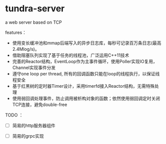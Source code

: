 # tundra-server
a web server based on TCP

features：
* 使用变长缓冲池和mmap后端写入的异步日志库，每秒可记录百万条日志(最高2.4Mlog/s)。
* 借助阻塞队列实现了基于任务的线程池，广泛运用C++11技术
* 完善的Reactor结构，EventLoop作为主事件循环，使用Poller实现IO复用，Channel实现事件分发
* 遵守one loop per thread, 所有的回调函数只能在loop的线程执行，以保证线程安全
* 基于红黑树的定时器Timer设计，采用timerfd接入Reactor结构，无需特殊处理
* 使用弱回调处理事件，防止调用被析构对象的函数；依然使用弱回调定时关闭TCP连接，避免double-free

TODO ：
- [ ] 简易的http服务器组件
- [ ] 简易的grpc实现

